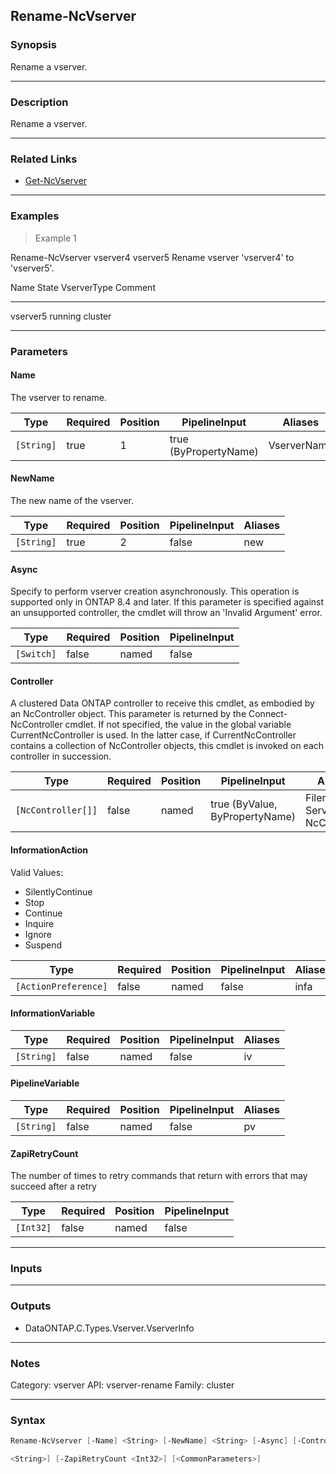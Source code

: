 Rename-NcVserver
----------------

### Synopsis
Rename a vserver.

---

### Description

Rename a vserver.

---

### Related Links
* [Get-NcVserver](Get-NcVserver)

---

### Examples
> Example 1

Rename-NcVserver vserver4 vserver5
Rename vserver 'vserver4' to 'vserver5'.

Name                      State      VserverType   Comment
----                      -----      -----------   -------
vserver5                  running    cluster

---

### Parameters
#### **Name**
The vserver to rename.

|Type      |Required|Position|PipelineInput        |Aliases    |
|----------|--------|--------|---------------------|-----------|
|`[String]`|true    |1       |true (ByPropertyName)|VserverName|

#### **NewName**
The new name of the vserver.

|Type      |Required|Position|PipelineInput|Aliases|
|----------|--------|--------|-------------|-------|
|`[String]`|true    |2       |false        |new    |

#### **Async**
Specify to perform vserver creation asynchronously.
This operation is supported only in ONTAP 8.4 and later. If this parameter is specified against an unsupported controller, the cmdlet will throw an 'Invalid Argument' error.

|Type      |Required|Position|PipelineInput|
|----------|--------|--------|-------------|
|`[Switch]`|false   |named   |false        |

#### **Controller**
A clustered Data ONTAP controller to receive this cmdlet, as embodied by an NcController object.  This parameter is returned by the Connect-NcController cmdlet.  If not specified, the value in the global variable CurrentNcController is used.  In the latter case, if CurrentNcController contains a collection of NcController objects, this cmdlet is invoked on each controller in succession.

|Type              |Required|Position|PipelineInput                 |Aliases                          |
|------------------|--------|--------|------------------------------|---------------------------------|
|`[NcController[]]`|false   |named   |true (ByValue, ByPropertyName)|Filer<br/>Server<br/>NcController|

#### **InformationAction**

Valid Values:

* SilentlyContinue
* Stop
* Continue
* Inquire
* Ignore
* Suspend

|Type                |Required|Position|PipelineInput|Aliases|
|--------------------|--------|--------|-------------|-------|
|`[ActionPreference]`|false   |named   |false        |infa   |

#### **InformationVariable**

|Type      |Required|Position|PipelineInput|Aliases|
|----------|--------|--------|-------------|-------|
|`[String]`|false   |named   |false        |iv     |

#### **PipelineVariable**

|Type      |Required|Position|PipelineInput|Aliases|
|----------|--------|--------|-------------|-------|
|`[String]`|false   |named   |false        |pv     |

#### **ZapiRetryCount**
The number of times to retry commands that return with errors that may succeed after a retry

|Type     |Required|Position|PipelineInput|
|---------|--------|--------|-------------|
|`[Int32]`|false   |named   |false        |

---

### Inputs

---

### Outputs
* DataONTAP.C.Types.Vserver.VserverInfo

---

### Notes
Category: vserver
API: vserver-rename
Family: cluster

---

### Syntax
```PowerShell
Rename-NcVserver [-Name] <String> [-NewName] <String> [-Async] [-Controller <NcController[]>] [-InformationAction <ActionPreference>] [-InformationVariable <String>] [-PipelineVariable 
```
```PowerShell
<String>] [-ZapiRetryCount <Int32>] [<CommonParameters>]
```
